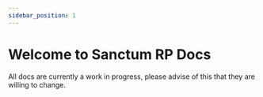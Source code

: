 ```yaml
---
sidebar_position: 1
---
```


# Welcome to Sanctum RP Docs

All docs are currently a work in progress, please advise of this that they are willing to change.
